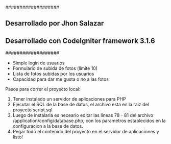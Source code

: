 ###################
## Desarrollado por Jhon Salazar
## Desarrollado con CodeIgniter framework 3.1.6
###################

- Simple login de usuarios
- Formulario de subida de fotos (límite 10)
- Lista de fotos subidas por los usuarios
- Capacidad para dar me gusta o no a las fotos

Pasos para correr el proyecto local:

1. Tener instalado un servidor de aplicaciones para PHP
2. Ejecutar el SQL de la base de datos, el archivo esta en la raiz del proyecto script.sql
3. Luego de instalarla es neceario editar las lineas 78 - 81 del archivo /application/config/database.php, con los parametros establecidos en la configuracion a la base de datos.
4. Pegar todo el contenido del proyecto en el servidor de aplicaciones y listo!